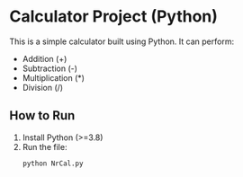 # Calculator Project (Python)

This is a simple calculator built using Python.
It can perform:
- Addition (+)
- Subtraction (-)
- Multiplication (*)
- Division (/)

## How to Run
1. Install Python (>=3.8)
2. Run the file:
   ```bash
   python NrCal.py

